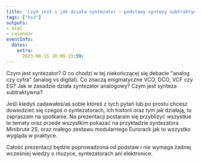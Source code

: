```yaml
---
title: 'Czym jest i jak działa syntezator — podstawy syntezy subtraktywnej'
tags: ["hs3"]
outputs:
- html
- calendar
eventInfo:
  dates:
    extra:
      2023-06-15 18:00-23:59:
---
```

Czym jest syntezator? O co chodzi w tej niekończącej się debacie "analog czy cyfra" (analog vs digital). Co znaczą enigmatyczne VCO, DCO, VCF czy EG? Jak w zasadzie działa syntezator analogowy? Czym jest synteza subtraktywna?

 Jeśli kiedyś zadawałeś/aś sobie któreś z tych pytań lub po prostu chcesz dowiedzieć się czegoś o syntezatorach, ich historii oraz tym jak działają, to zapraszam na spotkanie. Na prezentacji postaram się przybliżyć wszystkie te tematy oraz przede wszystkim pokazać na przykładzie syntezatora Minibrute 2S, oraz małego zestawu modularnego Eurorack jak to wszystko wygląda w praktyce.

 Całość prezentacji będzie poprowadzona od podstaw i nie wymaga żadnej wcześniej wiedzy o muzyce, syntezatorach ani elektronice.

 
    